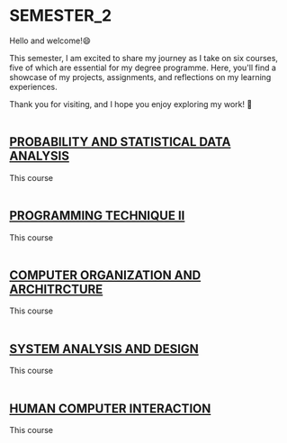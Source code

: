 # SEMESTER_2
Hello and welcome!😄

This semester, I am excited to share my journey as I take on six courses, five of which are essential for my degree programme. Here, you'll find a showcase of my projects, assignments, and reflections on my learning experiences.

Thank you for visiting, and I hope you enjoy exploring my work! 🌠
<br/>
<br/>
## [PROBABILITY AND STATISTICAL DATA ANALYSIS](https://github.com/nawwarahauni/SEMESTER_2/tree/c4e3fbade4fc66d7aa27e5076aa64cc8a361e219/Probability%20and%20Statistical%20Data%20Analysis)
This course
<br/>
<br/>
## [PROGRAMMING TECHNIQUE II](https://github.com/nawwarahauni/SEMESTER_2/tree/main/Programming%20Technique%20II)
This course
<br/>
<br/>
## [COMPUTER ORGANIZATION AND ARCHITRCTURE](https://github.com/nawwarahauni/SEMESTER_2/tree/main/Computer%20Organization%20and%20Architecture)
This course
<br/>
<br/>
## [SYSTEM ANALYSIS AND DESIGN](https://github.com/nawwarahauni/SEMESTER_2/tree/main/System%20Analysis%20and%20Design)
This course
<br/>
<br/>
## [HUMAN COMPUTER INTERACTION](https://github.com/nawwarahauni/SEMESTER_2/tree/main/Human%20Computer%20Interaction)
This course
